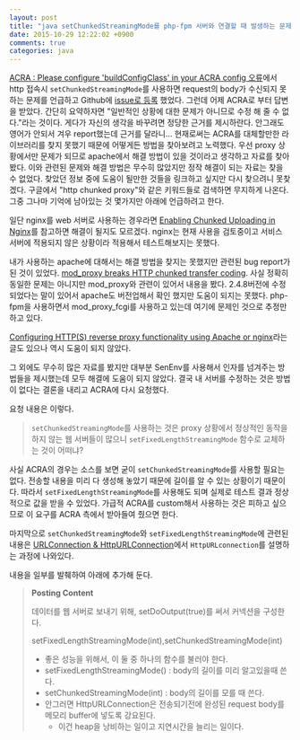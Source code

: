 ```yaml
---
layout: post
title: "java setChunkedStreamingMode를 php-fpm 서버와 연결할 때 발생하는 문제"
date: 2015-10-29 12:22:02 +0900
comments: true
categories: java
---
```

[ACRA : Please configure 'buildConfigClass' in your ACRA config 오류](/2015/10/01/android-acra-please-configure-buildconfigclass-in-your-acra-config/)에서  http 접속시 `setChunkedStreamingMode`를 사용하면 request의 body가 수신되지 못하는 문제를 언급하고 Github에 [issue로 등록](https://github.com/ACRA/acra/issues/310#issuecomment-151826809) 했었다. 그런데 어제 ACRA로 부터 답변을 받았다.
간단히 요약하자면 "일반적인 상황에 대한 문제가 아니므로 수정 해 줄 수 없다."라는 것이다. 게다가 자신의 생각을 바꾸려면 정당한 근거를 제시하란다. 안그래도 영어가 안되서 겨우 report했는데 근거를 달라니...
현재로써는 ACRA를 대체할만한 라이브러리를 찾지 못했기 때문에 어떻게든 방법을 찾아보려고 노력했다. 우선 proxy 상황에서만 문제가 되므로 apache에서 해결 방법이 있을 것이라고 생각하고 자료를 찾아봤다. 이와 관련된 문제와 해결 방법은 무수히 많았지만 정작 해결이 되는 자료는 찾을 수 없었다. 찾았던 정보 중에 도움이 될만한  것들을 링크하고 싶지만 다시 찾으려니 못찾겠다. 구글에서 "http chunked proxy"와 같은 키워드들로 검색하면 무지하게 나온다. 그중 그나마 기억에 남아있는 것 몇가지만 아래에 언급하려고 한다.

일단 nginx를 web 서버로 사용하는 경우라면 [Enabling Chunked Uploading in Nginx](http://serverfault.com/a/408131)를 참고하면 해결이 될지도 모르겠다. nginx는 현재 사용을 검토중이고 서비스 서버에 적용되지 않은 상황이라 적용해서 테스트해보지는 못했다.

내가 사용하는 apache에 대해서는 해결 방법을 찾지는 못했지만 관련된 bug report가 된 것이 있었다. [mod_proxy breaks HTTP chunked transfer coding](https://bz.apache.org/bugzilla/show_bug.cgi?id=55475). 사실 정확히 동일한 문제는 아니지만 mod_proxy와 관련이 있어서 내용을 봤다. 2.4.8버전에 수정되었다는 말이 있어서 apache도 버전업해서 확인 했지만 도움이 되지는 못했다. php-fpm을 사용하면서 mod_proxy_fcgi를 사용하고 있는데 여기에 문제인 것으로 추정만 하고 있다.

[Configuring HTTP(S) reverse proxy functionality using Apache or nginx](https://gnunet.org/book/export/html/1932)라는 글도 있으나 역시 도움이 되지 않았다.

그 외에도 무수히 많은 자료를 봤지만 대부분 SenEnv를 사용해서 인자를 넘겨주는 방법들을 제시했는데 모두 해결에 도움이 되지 않았다. 결국 내 서버를 수정하는 것은 방법이 없다는 결론을 내리고 ACRA에 다시 요청했다.

요청 내용은 이렇다.
> `setChunkedStreamingMode`를 사용하는 것은 proxy 상황에서 정상적인 동작을 하지 않는 웹 서버들이 많으니 `setFixedLengthStreamingMode` 함수로 교체하는 것이 어떠냐?

사실 ACRA의 경우는 소스를 보면 굳이 `setChunkedStreamingMode`를 사용할 필요는 없다. 전송할 내용을 미리 다 생성해 놓았기 때문에 길이를 알 수 있는 상황이기 때문이다. 따라서 `setFixedLengthStreamingMode`를 사용해도 되며 실제로 테스트 결과 정상적으로 값을 받을 수 있었다. 가급적 ACRA를 custom해서 사용하는 것은 피하고 싶으므로 이 요구를 ACRA 측에서 받아들여 줬으면 한다.

마지막으로 `setChunkedStreamingMode`와 `setFixedLengthStreamingMode`에 관련된 내용은 [URLConnection & HttpURLConnection](https://byunsooblog.wordpress.com/2013/03/26/urlconnection-httpurlconnection/)에서 `HttpURLconnection`를 설명하는 과정에 나와있다.

내용을 일부를 발췌하여 아래에 추가해 둔다.

> **Posting Content**
>
> 데이터를 웹 서버로 보내기 위해, setDoOutput(true)를 써서 커넥션을 구성한다.
>
> setFixedLengthStreamingMode(int),setChunkedStreamingMode(int)
>
> * 좋은 성능을 위해서, 이 둘 중 하나의 함수를 불러야 한다.
> * setFixedLengthStreamingMode() : body의 길이를 미리 알고있을때 쓴다.
> * setChunkedStreamingMode(int) : body의 길이를 모를 때 쓴다.
> * 안그러면 HttpURLConnection은 전송되기전에 완성된 request body를 메모리 buffer에 넣도록 강요된다.
>   * 이건 heap을 낭비하는 일이고 지연시간을 늘리는 일이다.
